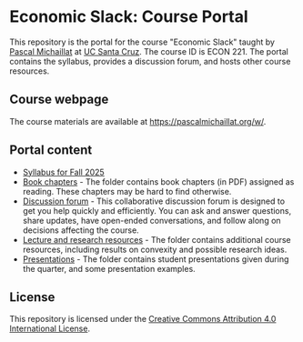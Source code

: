 # Economic Slack: Course Portal

This repository is the portal for the course "Economic Slack" taught by [Pascal Michaillat](https://pascalmichaillat.org/) at [UC Santa Cruz](https://www.ucsc.edu). The course ID is ECON 221. The portal contains the syllabus, provides a discussion forum, and hosts other course resources.

## Course webpage

The course materials are available at https://pascalmichaillat.org/w/.

## Portal content

+ [Syllabus for Fall 2025](https://github.com/pmichaillat/economic-slack/blob/main/syllabus.md)
+ [Book chapters](https://github.com/pmichaillat/economic-slack/tree/main/chapters) - The folder contains book chapters (in PDF) assigned as reading. These chapters may be hard to find otherwise.
+ [Discussion forum](https://github.com/pmichaillat/economic-slack/discussions) - This collaborative discussion forum is designed to get you help quickly and efficiently. You can ask and answer questions, share updates, have open-ended conversations, and follow along on decisions affecting the course.
+ [Lecture and research resources](https://github.com/pmichaillat/economic-slack/tree/main/resources) - The folder contains additional course resources, including results on convexity and possible research ideas.
+ [Presentations](https://github.com/pmichaillat/economic-slack/tree/main/presentations) - The folder contains student presentations given during the quarter, and some presentation examples.

## License

This repository is licensed under the [Creative Commons Attribution 4.0 International License](http://creativecommons.org/licenses/by/4.0/).